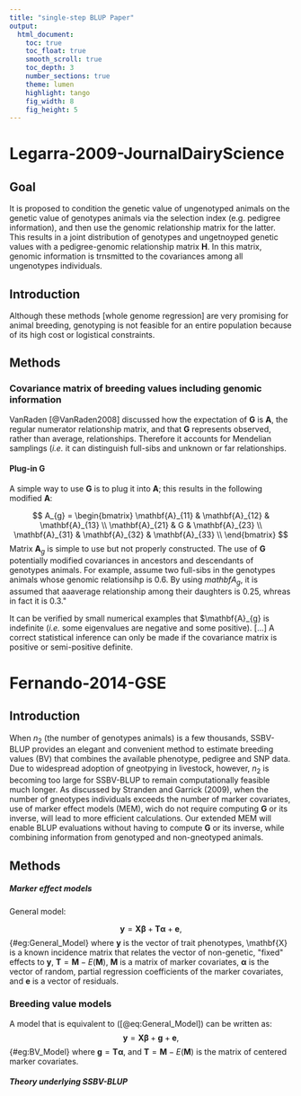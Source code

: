 ```yaml
---
title: "single-step BLUP Paper"
output: 
  html_document:
    toc: true
    toc_float: true
    smooth_scroll: true
    toc_depth: 3
    number_sections: true
    theme: lumen
    highlight: tango
    fig_width: 8
    fig_height: 5
---
```




# Legarra-2009-JournalDairyScience
## Goal
It is proposed to condition the genetic value of ungenotyped animals on the
genetic value of genotypes animals via the selection index (e.g. pedigree
information), and then use the genomic relationship matrix for the latter. 
This results in a joint distribution of genotypes and ungetnoyped genetic
values with a pedigree-genomic relationship matrix $\mathbf{H}$.
In this matrix, genomic information is trnsmitted to the covariances among all
ungenotypes individuals.

## Introduction
Although these methods [whole genome regression] are very promising for animal
breeding, genotyping is not feasible for an entire population because of its
high cost or logistical constraints.


## Methods
### Covariance matrix of breeding values including genomic information
VanRaden [@VanRaden2008] discussed how the expectation of $\mathbf{G}$ is
$\mathbf{A}$, the regular numerator relationship matrix, and that $\mathbf{G}$
represents observed, rather than average, relationships.
Therefore it accounts for Mendelian samplings (*i.e.* it can distinguish
full-sibs and unknown or far relationships.

#### Plug-in G
A simple way to use $\mathbf{G}$ is to plug it into $\mathbf{A}$; this
results in the following modified $\mathbf{A}$:

$$
  A_{g} = \begin{bmatrix}
            \mathbf{A}_{11} & \mathbf{A}_{12} & \mathbf{A}_{13} \\
            \mathbf{A}_{21} & G & \mathbf{A}_{23} \\
            \mathbf{A}_{31} & \mathbf{A}_{32} & \mathbf{A}_{33} \\
          \end{bmatrix}
$$
Matrix $\mathbf{A}_{g}$ is simple to use but not properly constructed.
The use of $\mathbf{G}$ potentially modified covariances in ancestors and
descendants of genotypes animals.
For example, assume two full-sibs in the genotypes animals whose genomic
relationsihp is 0.6.
By using $mathbf{A}_{g}$, it is assumed that aaaverage relationship among their
daughters is 0.25, whreas in fact it is 0.3."

It can be verified by small numerical examples that $\mathbf{A}_{g} is indefinite
(*i.e.* some eigenvalues are negative and some positive). [...]
A correct statistical inference can only be made if the covariance matrix is
positive or semi-positive definite.



# Fernando-2014-GSE
## Introduction
When $n_{2}$ (the number of genotypes animals) is a few thousands, SSBV-BLUP 
provides an elegant and convenient method to estimate breeding values (BV) that 
combines the available phenotype, pedigree and SNP data.
Due to widespread adoption of gneotpying in livestock, however, $n_{2}$ is 
becoming too large for SSBV-BLUP to remain computationally feasible much
longer.
As discussed by Stranden and Garrick (2009), when the number of gneotypes
individuals exceeds the number of marker covariates, use of marker effect
models (MEM), wich do not require computing $\mathbf{G}$ or its inverse, will lead 
to more efficient calculations.
Our extended MEM will enable BLUP evaluations without having to compute
$\mathbf{G}$ or its inverse, while combining information from genotyped and
non-gneotyped animals.

## Methods
##### Marker effect models
General model:

$$
  \mathbf{y} = \mathbf{X \beta} + \mathbf{T \alpha} + \mathbf{e},
$$ {#eg:General_Model}
where $\mathbf{y}$ is the vector of trait phenotypes, \mathbf{X} is a known
incidence matrix that relates the vector of non-genetic, "fixed" effects to
$\mathbf{y}$, $\mathbf{T} = \mathbf{M} - E(\mathbf{M})$, $\mathbf{M}$ is a
matrix of marker covariates, $\mathbf{\alpha}$ is the vector of random, partial
regression coefficients of the marker covariates, and $\mathbf{e}$ is a vector
of residuals.

### Breeding value models
A model that is equivalent to ([@eq:General_Model]) can be written as:
$$
  \mathbf{y} = \mathbf{X \beta} + \mathbf{g} + \mathbf{e},
$$ {#eg:BV_Model}
where $\mathbf{g} = \mathbf{T \alpha}$, and $\mathbf{T} = \mathbf{M} -
E(\mathbf{M})$ is the matrix of centered marker covariates.


##### Theory underlying SSBV-BLUP

